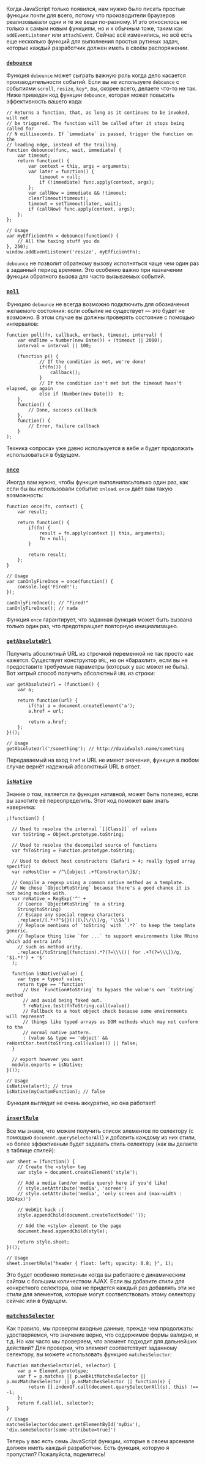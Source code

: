 Когда JavaScript только появился, нам нужно было
писать простые функции почти для всего, потому что производители
браузеров реализовывали одни и те же вещи по-разному. 
И это относилось не только к самым новым функциям, но и к обычным 
тоже, таким как ```addEventListener``` или ```attachEvent```.
Сейчас всё изменились, но всё есть еще несколько функций 
для выполнения простых рутиных задач, которые каждый
разработчик должен иметь в своём распоряжении.

### [```debounce```][1]

Функция ```debounce``` может сыграть важную роль когда дело касается
производительности событий. Если вы не используете ```debounce```
с событиями ```scroll```, ```resize```, ```key*```, вы, скорее всего,
делаете что-то не так. Ниже приведен код функции ```debounce```, которая
может повысить эффективность вашего кода:

    // Returns a function, that, as long as it continues to be invoked, will not
    // be triggered. The function will be called after it stops being called for
    // N milliseconds. If `immediate` is passed, trigger the function on the
    // leading edge, instead of the trailing.
    function debounce(func, wait, immediate) {
    	var timeout;
    	return function() {
    		var context = this, args = arguments;
    		var later = function() {
    			timeout = null;
    			if (!immediate) func.apply(context, args);
    		};
    		var callNow = immediate && !timeout;
    		clearTimeout(timeout);
    		timeout = setTimeout(later, wait);
    		if (callNow) func.apply(context, args);
    	};
    };
    
    // Usage
    var myEfficientFn = debounce(function() {
    	// All the taxing stuff you do
    }, 250);
    window.addEventListener('resize', myEfficientFn);

```debounce``` не позволит обратному вызову исполняться чаще
чем один раз в заданный период времени. Это особенно важно 
при назначении функции обратного вызова для часто вызываемых событий.

### [```poll```][2]

Функцию ```debounce``` не всегда возможно подключить для обозначения
желаемого состояния: если событие не существует — это будет не возможно.
В этом случае вы должны проверять состояние с помощью интервалов:

    function poll(fn, callback, errback, timeout, interval) {
        var endTime = Number(new Date()) + (timeout || 2000);
        interval = interval || 100;
    
        (function p() {
                // If the condition is met, we're done! 
                if(fn()) {
                    callback();
                }
                // If the condition isn't met but the timeout hasn't elapsed, go again
                else if (Number(new Date())  0;
        },
        function() {
            // Done, success callback
        },
        function() {
            // Error, failure callback
        }
    );
    

Техника «опроса» уже давно используется в вебе и будет 
продолжать использоваться в будущем.

### [```once```][3]

Иногда вам нужно, чтобы функция выполниласьтолько один раз, как если
бы вы использовали событие ```onload```. ```once``` даёт вам такую
возможность:

    function once(fn, context) { 
    	var result;
    
    	return function() { 
    		if(fn) {
    			result = fn.apply(context || this, arguments);
    			fn = null;
    		}
    
    		return result;
    	};
    }
    
    // Usage
    var canOnlyFireOnce = once(function() {
    	console.log('Fired!');
    });
    
    canOnlyFireOnce(); // "Fired!"
    canOnlyFireOnce(); // nada
    
Функция ```once``` гарантирует, что заданная функция может быть 
вызвана только один раз, что предотвращает повторную инициализацию.

### [`getAbsoluteUrl`][4]

Получить абсолютный URL из строчной переменной не так просто как кажется.
Существует конструктор ```URL```, но он «барахлит», если вы не
предоставите требуемые параметры (которых у вас может не быть). 
Вот хитрый способ получить абсолютный ```URL``` из строки:

    var getAbsoluteUrl = (function() {
    	var a;
    
    	return function(url) {
    		if(!a) a = document.createElement('a');
    		a.href = url;
    
    		return a.href;
    	};
    })();
    
    // Usage
    getAbsoluteUrl('/something'); // http://davidwalsh.name/something

Передаваемый на вход ```href``` и URL не имеют значения, функция 
в любом случае вернёт надежный абсолютный URL в ответ.

### [`isNative`][5]

Знание о том, является ли функция нативной, может быть полезно, если вы
захотите её переопределить. Этот код поможет вам знать наверняка:

    ;(function() {
    
      // Used to resolve the internal `[[Class]]` of values
      var toString = Object.prototype.toString;
      
      // Used to resolve the decompiled source of functions
      var fnToString = Function.prototype.toString;
      
      // Used to detect host constructors (Safari > 4; really typed array specific)
      var reHostCtor = /^\[object .+?Constructor\]$/;
    
      // Compile a regexp using a common native method as a template.
      // We chose `Object#toString` because there's a good chance it is not being mucked with.
      var reNative = RegExp('^' +
        // Coerce `Object#toString` to a string
        String(toString)
        // Escape any special regexp characters
        .replace(/[.*+?^${}()|[\]\/\\]/g, '\\$&')
        // Replace mentions of `toString` with `.*?` to keep the template generic.
        // Replace thing like `for ...` to support environments like Rhino which add extra info
        // such as method arity.
        .replace(/toString|(function).*?(?=\\\()| for .+?(?=\\\])/g, '$1.*?') + '$'
      );
      
      function isNative(value) {
        var type = typeof value;
        return type == 'function'
          // Use `Function#toString` to bypass the value's own `toString` method
          // and avoid being faked out.
          ? reNative.test(fnToString.call(value))
          // Fallback to a host object check because some environments will represent
          // things like typed arrays as DOM methods which may not conform to the
          // normal native pattern.
          : (value && type == 'object' && reHostCtor.test(toString.call(value))) || false;
      }
      
      // export however you want
      module.exports = isNative;
    }());
    
    // Usage
    isNative(alert); // true
    isNative(myCustomFunction); // false
    
Функция выглядит не очень аккуратно, но она работает!

### [`insertRule`][6]

Все мы знаем, что можем получить список элементов по селектору
(с помощью ```document.querySelectorAll```) и добавить каждому из 
них стили, но более эффективным будет задавать стиль селектору (как вы делаете в таблице стилей):

    var sheet = (function() {
    	// Create the <style> tag
    	var style = document.createElement('style');
    
    	// Add a media (and/or media query) here if you'd like!
    	// style.setAttribute('media', 'screen')
    	// style.setAttribute('media', 'only screen and (max-width : 1024px)')
    
    	// WebKit hack :(
    	style.appendChild(document.createTextNode(''));
    
    	// Add the <style> element to the page
    	document.head.appendChild(style);
    
    	return style.sheet;
    })();
    
    // Usage
    sheet.insertRule("header { float: left; opacity: 0.8; }", 1);
    
Это будет особенно полезным когда вы работаете с динамическим сайтом
с большим количеством AJAX. Если вы добавите стили для конкретного
селектора, вам не придется каждый раз добавлять эти же стили для
элементов, которые могут соответствовать этому селектору сейчас 
или в будущем.

### [`matchesSelector`][7]

Как правило, мы проверям входные данные, прежде чем продолжать:
удостверяемся, что значение верно, что содержимое формы валидно, и т.д.
Но как часто мы проверяем, что элемент подходит для дальнейших действий?
Для проверки, что элемент соответствует заданному селектору, вы можете
использовать функцию ```matchesSelector```:

    function matchesSelector(el, selector) {
    	var p = Element.prototype;
    	var f = p.matches || p.webkitMatchesSelector || p.mozMatchesSelector || p.msMatchesSelector || function(s) {
    		return [].indexOf.call(document.querySelectorAll(s), this) !== -1;
    	};
    	return f.call(el, selector);
    }
    
    // Usage
    matchesSelector(document.getElementById('myDiv'), 'div.someSelector[some-attribute=true]')

Теперь у вас есть семь JavaScript функции, которые в своем арсенале
должен иметь каждый разработчик. Есть функция, которую я пропустил?
Пожалуйста, поделитесь!

 [1]: http://davidwalsh.name/javascript-debounce-function
 [2]: http://davidwalsh.name/javascript-polling
 [3]: http://davidwalsh.name/javascript-once
 [4]: http://davidwalsh.name/get-absolute-url
 [5]: http://davidwalsh.name/detect-native-function
 [6]: http://davidwalsh.name/add-rules-stylesheets
 [7]: http://davidwalsh.name/element-matches-selector

